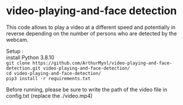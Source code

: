 # video-playing-and-face detection
This code allows to play a video at a different speed and potentially in reverse depending on the
number of persons who are detected by the webcam.   


Setup :  
install Python 3.8.10  
``git clone https://github.com/ArthurMynl/video-playing-and-face-detection.git video-playing-and-face-detection/``    
``cd video-playing-and-face-detection/``      
``pip3 install -r requirements.txt``   

Before running, please be sure to write the path of the video file in config.txt (replace the ./video.mp4)
